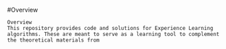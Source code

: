 #Overview

	Overview
	This repository provides code and solutions for Experience Learning algorithms. These are meant to serve as a learning tool to complement the theoretical materials from
	
